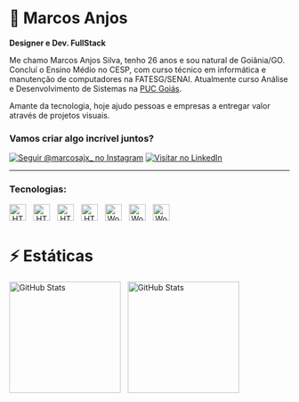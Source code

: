 # 🤖 Marcos Anjos
**Designer e Dev. FullStack**

Me chamo Marcos Anjos Silva, tenho 26 anos e sou natural de Goiânia/GO. Concluí o Ensino Médio no CESP, com curso técnico em informática e manutenção de computadores na FATESG/SENAI. Atualmente curso Análise e Desenvolvimento de Sistemas na [PUC Goiás](https://pt.wikipedia.org/wiki/Pontifícia_Universidade_Católica_de_Goiás).

Amante da tecnologia, hoje ajudo pessoas e empresas a entregar valor através de projetos visuais.

### Vamos criar algo incrível juntos?

[![Seguir @marcosajx_ no Instagram](https://img.shields.io/badge/Seguir-%40marcosajx_-E4405F?style=for-the-badge&logo=instagram&logoColor=white)](https://instagram.com/marcosajx_)
[![Visitar no LinkedIn](https://img.shields.io/badge/-LinkedIn-0077B5?style=for-the-badge&logo=linkedin&logoColor=white)](https://www.linkedin.com/in/marcosanjosilva)

---

### Tecnologias:
<div align="center">
    <img
        align="left"
        alt="HTML"
        title="HTML"
        width="30px"
        style="padding-right: 10px;"
        src="https://cdn.jsdelivr.net/gh/devicons/devicon@latest/icons/aftereffects/aftereffects-original.svg"
    />
    <img
        align="left"
        alt="HTML"
        title="HTML"
        width="30px"
        style="padding-right: 10px;"
        src="https://cdn.jsdelivr.net/gh/devicons/devicon@latest/icons/premierepro/premierepro-original.svg"
    />
    <img
        align="left"
        alt="HTML"
        title="HTML"
        width="30px"
        style="padding-right: 10px;"
        src="https://cdn.jsdelivr.net/gh/devicons/devicon@latest/icons/photoshop/photoshop-original.svg"
    />
    <img
        align="left"
        alt="HTML"
        title="HTML"
        width="30px"
        style="padding-right: 10px;"
        src="https://cdn.jsdelivr.net/gh/devicons/devicon@latest/icons/illustrator/illustrator-original.svg"
    />
    <img
        align="left"
        alt="WordPress"
        title="WordPress"
        width="30px"
        style="padding-right: 10px;"
        src="https://cdn.jsdelivr.net/gh/devicons/devicon@latest/icons/wordpress/wordpress-plain.svg"
    />
    <img
        align="left"
        alt="WordPress"
        title="WordPress"
        width="30px"
        style="padding-right: 10px;"
        src="https://cdn.jsdelivr.net/gh/devicons/devicon@latest/icons/github/github-original.svg"
    />
    <img
        align="left"
        alt="WordPress"
        title="WordPress"
        width="30px"
        style="padding-right: 10px;"
        src="https://cdn.jsdelivr.net/gh/devicons/devicon@latest/icons/facebook/facebook-original.svg"
    />
</div>

<br/>
<br/>

# ⚡ Estáticas

<img
    align="left"
    alt="GitHub Stats"
    height="200"
    style="padding-right: 10px;"
    src="https://github-readme-stats.vercel.app/api?username=marcosanjosilva&show_icons=true&theme=tokyonight&include_all_commits=true&locale=pt-br"
/>

<img
    align="left"
    alt="GitHub Stats"
    height="200"
    style="padding-right: 10px;"
    src="https://github-readme-stats.vercel.app/api/top-langs/?username=marcosanjosilva&theme=tokyonight&layout=compact&custom_title=Tecnologias&langs_count=9"
/>